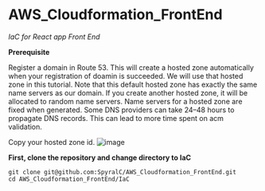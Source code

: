 # AWS_Cloudformation_FrontEnd

_IaC for React app Front End_

**Prerequisite**

Register a domain in Route 53. This will create a hosted zone automatically when your registration of doamin is succeeded. We will use that hosted zone in this tutorial. Note that this default hosted zone has exactly the same name servers as our domain. If you create another hosted zone, it will be allocated to random name servers. Name servers for a hosted zone are fixed when generated. Some DNS providers can take 24–48 hours to propagate DNS records.  This can lead to more time spent on acm validation.

Copy your hosted zone id.
![image](https://user-images.githubusercontent.com/57895489/150567797-e4ce1972-2820-49d2-9117-f09ba47101e7.png)


**First, clone the repository and change directory to IaC**
```
git clone git@github.com:SpyralC/AWS_Cloudformation_FrontEnd.git
cd AWS_Cloudformation_FrontEnd/IaC
```
